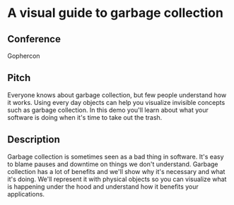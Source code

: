 # A visual guide to garbage collection

## Conference
Gophercon

## Pitch
Everyone knows about garbage collection, but few people understand how it works.
Using every day objects can help you visualize invisible concepts such as garbage collection.
In this demo you'll learn about what your software is doing when it's time to take out the trash.

## Description
Garbage collection is sometimes seen as a bad thing in software.
It's easy to blame pauses and downtime on things we don't understand.
Garbage collection has a lot of benefits and we'll show why it's necessary and what it's doing.
We'll represent it with physical objects so you can visualize what is happening under the hood and understand how it benefits your applications.
